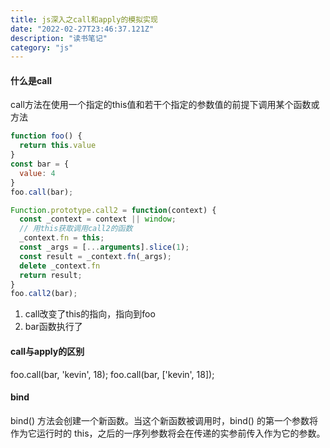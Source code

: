 ```yaml
---
title: js深入之call和apply的模拟实现
date: "2022-02-27T23:46:37.121Z"
description: "读书笔记"
category: "js"
---
```


#### 什么是call
  call方法在使用一个指定的this值和若干个指定的参数值的前提下调用某个函数或方法

  ```js
  function foo() {
    return this.value
  }
  const bar = {
    value: 4
  }
  foo.call(bar);

  Function.prototype.call2 = function(context) {
    const _context = context || window;
    // 用this获取调用call2的函数
    _context.fn = this;
    const _args = [...arguments].slice(1);
    const result = _context.fn(_args);
    delete _context.fn
    return result;
  }
  foo.call2(bar);
  ```
  1. call改变了this的指向，指向到foo
  2. bar函数执行了
   
#### call与apply的区别
foo.call(bar, 'kevin', 18);
foo.call(bar, ['kevin', 18]);

#### bind
  bind() 方法会创建一个新函数。当这个新函数被调用时，bind() 的第一个参数将作为它运行时的 this，之后的一序列参数将会在传递的实参前传入作为它的参数。